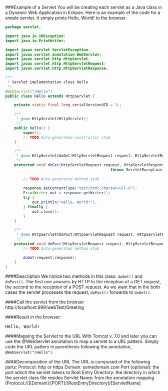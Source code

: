<!--djw:done-->
###Example of a Servlet
You will be creating each servlet as a Java class in a Dynamic Web Application in Eclipse. Here is an example of the code for a simple servlet. It simply prints Hello, World! to the browser.


```java
package servlet;

import java.io.IOException;
import java.io.PrintWriter;

import javax.servlet.ServletException;
import javax.servlet.annotation.WebServlet;
import javax.servlet.http.HttpServlet;
import javax.servlet.http.HttpServletRequest;
import javax.servlet.http.HttpServletResponse;

/**
 * Servlet implementation class Hello
 */
@WebServlet("/Hello")
public class Hello extends HttpServlet {

    private static final long serialVersionUID = 1L;

    /**
     * @see HttpServlet#HttpServlet()
     */
    public Hello() {
        super();
        // TODO Auto-generated constructor stub
    }

    /**
     * @see HttpServlet#doGet(HttpServletRequest request, HttpServletResponse response)
     */
    protected void doGet(HttpServletRequest request, HttpServletResponse response)              
                                               throws ServletException, IOException {
 
        // TODO Auto-generated method stub
       
        response.setContentType("text/html;charset=UTF-8");
        PrintWriter out = response.getWriter();
        try {
            out.println("Hello, World!");
        } finally {
            out.close();
        }
    }

    /**
     * @see HttpServlet#doPost(HttpServletRequest request, HttpServletResponse response)
     */
    protected void doPost(HttpServletRequest request, HttpServletResponse response) throws ServletException, IOException {
        // TODO Auto-generated method stub

        doGet(request,response);
    }
}
```


####Description
We notice two methods in this class: <code>doGet()</code> and <code>doPost()</code>. The first one anwsers by HTTP to the reception of a GET request, the second to the reception of a POST request. As we want that in the both cases the servlet processes the request, <code>doPost()</code> forwards to <code>doGet()</code>.

####Call the servlet from the browser
http://localhost:999/webTest/Greeting

####Result in the browser:
<pre>
Hello, World!
</pre>

####Mapping the Servlet to the URL
With Tomcat v. 7.0 and later you can use the @WebServlet annotation to map a servlet to a URL pattern. Simply code the URL pattern in parenthesis following the annotation, ```@WebServlet("/Hello")```.

####Decomposition of the URL
The URL is composed of the following parts:
Protocol: http or https
Domain: somedomain.com
Port (optional): the port which the servlet listens to
Root Entry Directory: the directory in which the servlet class file resides
Servlet Name: from the annotation mapping
[Protocol://][Domain]:[PORT]/[RootEntryDirectory]/[ServletName]
